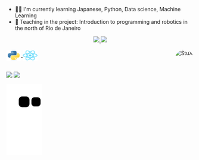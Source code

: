 - 🐱‍🏍 I'm currently learning Japanese, Python, Data science, Machine Learning
- 🤖 Teaching in the project: Introduction to programming and robotics in the north of Rio de Janeiro
<div align="center">
  <a href="https://github.com/Estef4nio">
  <img height="180em" src="https://github-readme-stats.vercel.app/api?username=Estef4nio&show_icons=true&theme=dracula&include_all_commits=true&count_private=true"/>
  <img height="180em" src="https://github-readme-stats.vercel.app/api/top-langs/?username=Estef4nio&layout=compact&langs_count=7&theme=dracula"/>
</div>
<div style="display: inline_block"><br>
  <img align="center" alt="Rafa-Python" height="30" width="40" src="https://raw.githubusercontent.com/devicons/devicon/master/icons/python/python-original.svg">
  <img align="center" alt="Rafa-React" height="30" width="40" src="https://raw.githubusercontent.com/devicons/devicon/master/icons/react/react-original.svg">
  <img align="right" alt="StuXi" height="200" style="border-radius:60px;" src="https://cdn.discordapp.com/attachments/943298551088296016/1038846207927255221/PicsArt_06-15-04.37.30-removebg-preview.png">
</div>

##

<div> 

  <a href="https://instagram.com/_Stuxi" target="_blank"><img src="https://img.shields.io/badge/-Instagram-%23E4405F?style=for-the-badge&logo=instagram&logoColor=white" target="_blank"></a>
  <a href = "mailto:estefaniosr@gmail.com"><img src="https://img.shields.io/badge/-Gmail-%23333?style=for-the-badge&logo=gmail&logoColor=white" target="_blank"></a>

![Snake animation](https://github.com/Estef4nio/Estef4nio/blob/output/github-contribution-grid-snake.svg)
 
</div>

